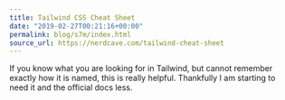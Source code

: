 ```yaml
---
title: Tailwind CSS Cheat Sheet
date: "2019-02-27T00:21:16+00:00"
permalink: blog/s7m/index.html
source_url: https://nerdcave.com/tailwind-cheat-sheet
---
```


If you know what you are looking for in Tailwind, but cannot remember exactly how it is named, this is really helpful. Thankfully I am starting to need it and the official docs less.
